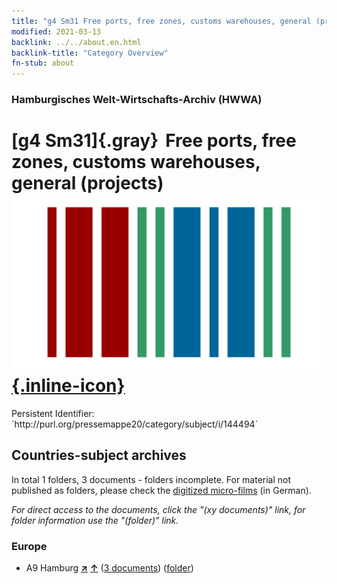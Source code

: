 ```yaml
---
title: "g4 Sm31 Free ports, free zones, customs warehouses, general (projects)"
modified: 2021-03-13
backlink: ../../about.en.html
backlink-title: "Category Overview"
fn-stub: about
---
```


### Hamburgisches Welt-Wirtschafts-Archiv (HWWA)

# [g4 Sm31]{.gray}&#8201; Free ports, free zones, customs warehouses, general (projects) &#160; [![Wikidata](/images/Wikidata-logo.svg "Wikidata"){.inline-icon}](http://www.wikidata.org/entity/Q104700023)

<div class="hint">Persistent Identifier: `http://purl.org/pressemappe20/category/subject/i/144494`</div>







## Countries-subject archives





In total 1 folders, 3 documents - folders incomplete.
For material not published as folders, please check the [digitized micro-films](/film/h1_sh.de.html) (in German).

_For direct access to the documents, click the "(xy documents)" link, for folder information use the "(folder)" link._



### Europe

- A9 Hamburg [**&nearr;**](../../../geo/i/140905/about.en.html "Hamburg (all folders)") [**&uarr;**](../../../geo/about.en.html#A9 "Country category system") (<a href="https://pm20.zbw.eu/iiifview/folder/sh/140905,144494" title="about: Hamburg : Free ports, free zones, customs warehouses, general (projects)" target="_blank">3 documents</a>) ([folder](../../../../folder/sh/1409xx/140905/1444xx/144494/about.en.html))








